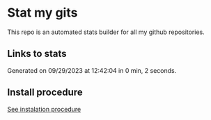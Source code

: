 # Stat my gits

This repo is an automated stats builder for all my github repositories.

## Links to stats


Generated on 09/29/2023 at 12:42:04 in 0 min, 2 seconds.

## Install procedure

[See instalation procedure](./src/install.md)
